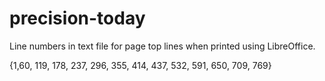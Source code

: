 # precision-today

Line numbers in text file for page top lines when
printed using LibreOffice.

{1,60, 119, 178, 237, 296, 355, 414, 437, 532, 591, 650, 709, 769}
